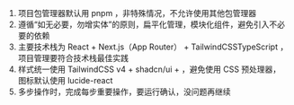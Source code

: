 1. 项目包管理器默认用 pnpm ，非特殊情况，不允许使用其他包管理器
2. 遵循“如无必要，勿增实体”的原则，扁平化管理，模块化组件，避免引入不必要的依赖
3. 主要技术栈为 React + Next.js（App Router） + TailwindCSSTypeScript ，项目管理要符合技术栈最佳实践
4. 样式统一使用 TailwindCSS v4 + shadcn/ui + ，避免使用 CSS 预处理器，图标默认使用 lucide-react
5. 多步操作时，完成每步重要操作，要运行确认，没问题再继续